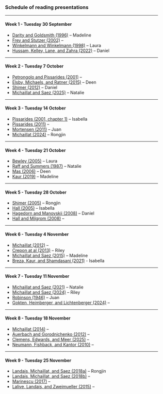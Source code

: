 ### Schedule of reading presentations

---

#### Week 1 - Tuesday 30 September

+ [Darity and Goldsmith (1996)](https://doi.org/10.1257/jep.10.1.121) – Madeline
+ [Frey and Stutzer (2002)](https://doi.org/10.1257/002205102320161320) –
+ [Winkelmann and Winkelmann (1998)](https://doi.org/10.1111/1468-0335.00111) – Laura
+ [Hussam, Kelley, Lane, and Zahra (2022)](https://doi.org/10.1257/aer.20211616) – Daniel

---

#### Week 2 - Tuesday 7 October

+ [Petrongolo and Pissarides (2001)](https://doi.org/10.1257/jel.39.2.390) – 
+ [Elsby, Michaels, and Ratner (2015)](https://doi.org/10.1257/jel.53.3.571) – Deen
+ [Shimer (2012)](https://doi.org/10.1016/j.red.2012.02.001) – Daniel
+ [Michaillat and Saez (2025)](https://pascalmichaillat.org/16.pdf) – Natalie

---

#### Week 3 - Tuesday 14 October

+ [Pissarides (2001, chapter 1)](https://mitpress.mit.edu/9780262533980/equilibrium-unemployment-theory/) – Isabella
+ [Pissarides (2011)](https://doi.org/10.1257/aer.101.4.1092) – 
+ [Mortensen (2011)](https://doi.org/10.1257/aer.101.4.1073) – Juan
+ [Michaillat (2024)](https://pascalmichaillat.org/14.pdf) – Rongjin

---

#### Week 4 - Tuesday 21 October

+ [Bewley (2005)](https://doi.org/10.7551/mitpress/4771.003.0017) – Laura
+ [Raff and Summers (1987)](https://doi.org/10.1086/298165) – Natalie
+ [Mas (2006)](https://doi.org/10.1162/qjec.121.3.783) – Deen
+ [Kaur (2019)](https://doi.org/10.1257/aer.20141625) – Madeline

---

#### Week 5 - Tuesday 28 October

+ [Shimer (2005)](https://doi.org/10.1257/0002828053828572) – Rongjin
+ [Hall (2005)](https://doi.org/10.1257/0002828053828482) – Isabella
+ [Hagedorn and Manovskii (2008)](https://doi.org/10.1257/aer.98.4.1692) – Daniel
+ [Hall and Milgrom (2008)](https://doi.org/10.1257/aer.98.4.1653) – 

---

#### Week 6 - Tuesday 4 November

+ [Michaillat (2012)](https://pascalmichaillat.org/1.pdf) –
+ [Crepon at al (2013)](https://doi.org/10.1093/qje/qjt001) – Riley
+ [Michaillat and Saez (2015)](https://pascalmichaillat.org/3.pdf) – Madeline
+ [Breza, Kaur, and Shamdasani (2021)](https://doi.org/10.1257/aer.20201385) - Isabella

---

#### Week 7 - Tuesday 11 November

+ [Michaillat and Saez (2021)](https://pascalmichaillat.org/9.pdf) – Natalie
+ [Michaillat and Saez (2024)](https://pascalmichaillat.org/13.pdf) – Riley
+ [Robinson (1946)](https://tidsskrift.dk/nationaloekonomisktidsskrift/article/view/60263) – Juan
+ [Gokten, Heimberger, and Lichtenberger (2024)](https://doi.org/10.1016/j.euroecorev.2024.104725) – 

---

#### Week 8 - Tuesday 18 November

+ [Michaillat (2014)](https://pascalmichaillat.org/2.pdf) – 
+ [Auerbach and Gorodnichenko (2012)](https://doi.org/10.1257/pol.4.2.1) – 
+ [Clemens, Edwards, and Meer (2025)](https://doi.org/10.3386/w34033) – 
+ [Neumann, Fishback, and Kantor (2010)](https://doi.org/10.1017/S0022050710000100) – 

---

#### Week 9 - Tuesday 25 November

+ [Landais, Michaillat, and Saez (2018a)](https://pascalmichaillat.org/4.pdf) – Rongjin
+ [Landais, Michaillat, and Saez (2018b)](https://pascalmichaillat.org/5.pdf) – 
+ [Marinescu (2017)](https://doi.org/10.1016/j.jpubeco.2017.02.012) – 
+ [Lalive, Landais, and Zweimueller (2015)](https://doi.org/10.1257/aer.20131273) – 
